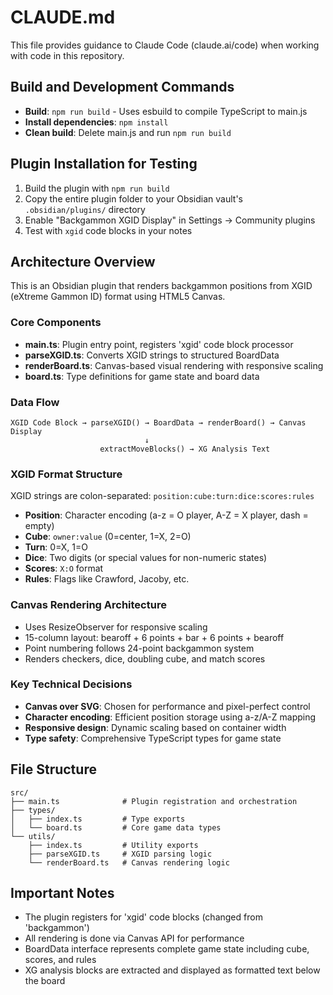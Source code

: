 # CLAUDE.md

This file provides guidance to Claude Code (claude.ai/code) when working with code in this repository.

## Build and Development Commands

- **Build**: `npm run build` - Uses esbuild to compile TypeScript to main.js
- **Install dependencies**: `npm install`
- **Clean build**: Delete main.js and run `npm run build`

## Plugin Installation for Testing

1. Build the plugin with `npm run build`
2. Copy the entire plugin folder to your Obsidian vault's `.obsidian/plugins/` directory
3. Enable "Backgammon XGID Display" in Settings → Community plugins
4. Test with `xgid` code blocks in your notes

## Architecture Overview

This is an Obsidian plugin that renders backgammon positions from XGID (eXtreme Gammon ID) format using HTML5 Canvas.

### Core Components

- **main.ts**: Plugin entry point, registers 'xgid' code block processor
- **parseXGID.ts**: Converts XGID strings to structured BoardData
- **renderBoard.ts**: Canvas-based visual rendering with responsive scaling
- **board.ts**: Type definitions for game state and board data

### Data Flow

```
XGID Code Block → parseXGID() → BoardData → renderBoard() → Canvas Display
                              ↓
                    extractMoveBlocks() → XG Analysis Text
```

### XGID Format Structure

XGID strings are colon-separated: `position:cube:turn:dice:scores:rules`

- **Position**: Character encoding (a-z = O player, A-Z = X player, dash = empty)
- **Cube**: `owner:value` (0=center, 1=X, 2=O)
- **Turn**: 0=X, 1=O
- **Dice**: Two digits (or special values for non-numeric states)
- **Scores**: `X:O` format
- **Rules**: Flags like Crawford, Jacoby, etc.

### Canvas Rendering Architecture

- Uses ResizeObserver for responsive scaling
- 15-column layout: bearoff + 6 points + bar + 6 points + bearoff
- Point numbering follows 24-point backgammon system
- Renders checkers, dice, doubling cube, and match scores

### Key Technical Decisions

- **Canvas over SVG**: Chosen for performance and pixel-perfect control
- **Character encoding**: Efficient position storage using a-z/A-Z mapping
- **Responsive design**: Dynamic scaling based on container width
- **Type safety**: Comprehensive TypeScript types for game state

## File Structure

```
src/
├── main.ts              # Plugin registration and orchestration
├── types/
│   ├── index.ts         # Type exports
│   └── board.ts         # Core game data types
└── utils/
    ├── index.ts         # Utility exports
    ├── parseXGID.ts     # XGID parsing logic
    └── renderBoard.ts   # Canvas rendering logic
```

## Important Notes

- The plugin registers for 'xgid' code blocks (changed from 'backgammon')
- All rendering is done via Canvas API for performance
- BoardData interface represents complete game state including cube, scores, and rules
- XG analysis blocks are extracted and displayed as formatted text below the board